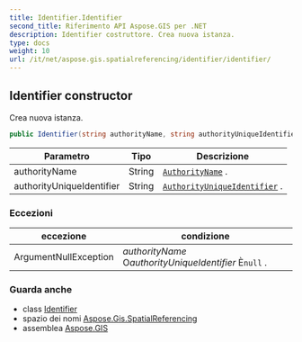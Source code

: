 ```yaml
---
title: Identifier.Identifier
second_title: Riferimento API Aspose.GIS per .NET
description: Identifier costruttore. Crea nuova istanza.
type: docs
weight: 10
url: /it/net/aspose.gis.spatialreferencing/identifier/identifier/
---
```

## Identifier constructor

Crea nuova istanza.

```csharp
public Identifier(string authorityName, string authorityUniqueIdentifier)
```

| Parametro | Tipo | Descrizione |
| --- | --- | --- |
| authorityName | String | [`AuthorityName`](../authorityname/) . |
| authorityUniqueIdentifier | String | [`AuthorityUniqueIdentifier`](../authorityuniqueidentifier/) . |

### Eccezioni

| eccezione | condizione |
| --- | --- |
| ArgumentNullException | *authorityName* O*authorityUniqueIdentifier* È`null` . |

### Guarda anche

* class [Identifier](../)
* spazio dei nomi [Aspose.Gis.SpatialReferencing](../../identifier/)
* assemblea [Aspose.GIS](../../../)



